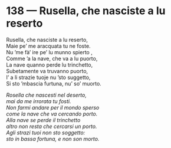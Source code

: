 # 138 — Rusella, che nasciste a lu reserto

Rusella, che nasciste a lu reserto,  
Maie pe’ me aracquata tu ne foste.  
Nu ’me fà’ ire pe’ lu munno spierto ,  
Comme ’a la nave, che va a lu puorto,  
La nave quanno perde lu trinchetto,  
Subetamente va truvanno puorto,  
I’ a li strazie tuoje nu ’sto suggetto,  
Si sto ’mbascia furtuna, nu’ so’ muorto.

_Rosella che nascesti nel deserto,  
mai da me irrorata tu fosti.  
Non farmi andare per il mondo sperso  
come la nave che va cercando porto.  
Alla nave se perde il trinchetto  
altro non resta che cercarsi un porto.  
Agli strazi tuoi non sto soggetto:  
sto in bassa fortuna, e non son morto._

